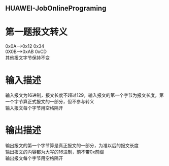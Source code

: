 ## HUAWEI-JobOnlinePrograming
# 第一题报文转义
0x0A-->0x12 0x34<br>
0X0B-->0xAB 0xCD<br>
其他报文字节保持不变
# 输入描述
输入报文为16进制，报文长度不超过129，输入报文的第一个字节为报文长度，第一个字节算正式报文的一部分，但不参与转义<br>
输入报文每个字节用空格隔开<br>
# 输出描述
输出报文的第一个字节算是真正报文的一部分，为准以后的报文长度<br>
输出报文的内容都为大写的16进制，前不带0x前缀<br>
输出报文每个字节用空格隔开<br>
